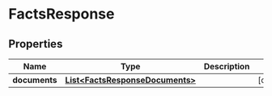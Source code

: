 
# FactsResponse

## Properties
Name | Type | Description | Notes
------------ | ------------- | ------------- | -------------
**documents** | [**List&lt;FactsResponseDocuments&gt;**](FactsResponseDocuments.md) |  |  [optional]



